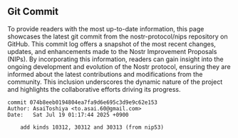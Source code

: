 ## Git Commit
To provide readers with the most up-to-date information, this page showcases the latest git commit from the nostr-protocol/nips repository on GitHub. This commit log offers a snapshot of the most recent changes, updates, and enhancements made to the Nostr Improvement Proposals (NIPs). By incorporating this information, readers can gain insight into the ongoing development and evolution of the Nostr protocol, ensuring they are informed about the latest contributions and modifications from the community. This inclusion underscores the dynamic nature of the project and highlights the collaborative efforts driving its progress.

```shell
commit 074b8eeb0194804ea7fa9d6e695c3d9e9c62e153
Author: AsaiToshiya <to.asai.60@gmail.com>
Date:   Sat Jul 19 01:17:44 2025 +0900

    add kinds 10312, 30312 and 30313 (from nip53)
```
